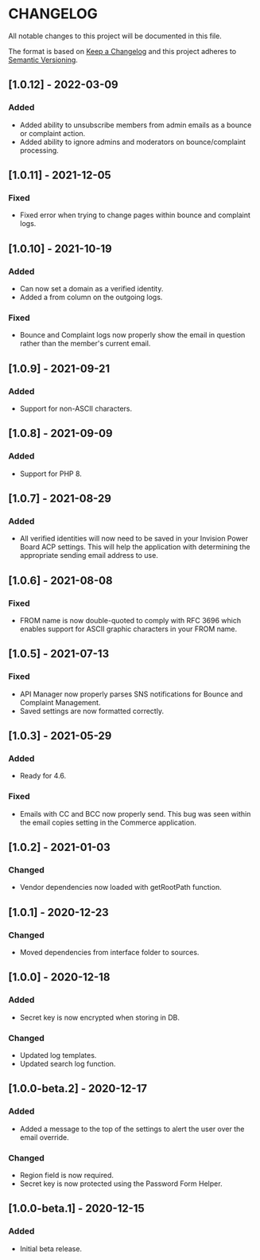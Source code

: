 # CHANGELOG
All notable changes to this project will be documented in this file.

The format is based on [Keep a Changelog](http://keepachangelog.com/en/1.0.0/)
and this project adheres to [Semantic Versioning](http://semver.org/spec/v2.0.0.html).

## [1.0.12] - 2022-03-09
### Added
- Added ability to unsubscribe members from admin emails as a bounce or complaint action.
- Added ability to ignore admins and moderators on bounce/complaint processing.

## [1.0.11] - 2021-12-05
### Fixed
- Fixed error when trying to change pages within bounce and complaint logs.

## [1.0.10] - 2021-10-19
### Added
- Can now set a domain as a verified identity.
- Added a from column on the outgoing logs.
### Fixed
- Bounce and Complaint logs now properly show the email in question rather than the member's current email.

## [1.0.9] - 2021-09-21
### Added
- Support for non-ASCII characters.

## [1.0.8] - 2021-09-09
### Added
- Support for PHP 8.

## [1.0.7] - 2021-08-29
### Added
- All verified identities will now need to be saved in your Invision Power Board ACP settings. This will help the application with determining the appropriate sending email address to use.

## [1.0.6] - 2021-08-08
### Fixed
- FROM name is now double-quoted to comply with RFC 3696 which enables support for ASCII graphic characters in your FROM name.

## [1.0.5] - 2021-07-13
### Fixed
- API Manager now properly parses SNS notifications for Bounce and Complaint Management.
- Saved settings are now formatted correctly.

## [1.0.3] - 2021-05-29
### Added
- Ready for 4.6.
### Fixed
- Emails with CC and BCC now properly send. This bug was seen within the email copies setting in the Commerce application.

## [1.0.2] - 2021-01-03
### Changed
- Vendor dependencies now loaded with getRootPath function.

## [1.0.1] - 2020-12-23
### Changed
- Moved dependencies from interface folder to sources.

## [1.0.0] - 2020-12-18
### Added
- Secret key is now encrypted when storing in DB.
### Changed
- Updated log templates.
- Updated search log function.

## [1.0.0-beta.2] - 2020-12-17
### Added
- Added a message to the top of the settings to alert the user over the email override.
### Changed
- Region field is now required.
- Secret key is now protected using the Password Form Helper.

## [1.0.0-beta.1] - 2020-12-15
### Added
- Initial beta release.